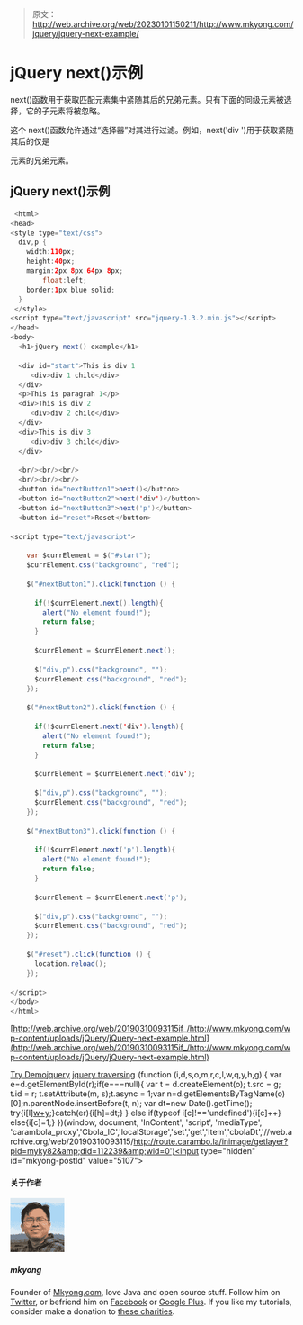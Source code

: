 > 原文：<http://web.archive.org/web/20230101150211/http://www.mkyong.com/jquery/jquery-next-example/>

# jQuery next()示例

next()函数用于获取匹配元素集中紧随其后的兄弟元素。只有下面的同级元素被选择，它的子元素将被忽略。

这个 next()函数允许通过“选择器”对其进行过滤。例如，next('div ')用于获取紧随其后的仅是

元素的兄弟元素。

## jQuery next()示例

```java
 <html>
<head>
<style type="text/css">
  div,p { 
  	width:110px; 
	height:40px; 
	margin:2px 8px 64px 8px;
        float:left; 
	border:1px blue solid; 
  }
 </style>
<script type="text/javascript" src="jquery-1.3.2.min.js"></script>
</head>
<body>
  <h1>jQuery next() example</h1>

  <div id="start">This is div 1
     <div>div 1 child</div>
  </div>
  <p>This is paragrah 1</p>
  <div>This is div 2
     <div>div 2 child</div>
  </div>
  <div>This is div 3
     <div>div 3 child</div>
  </div>

  <br/><br/><br/>
  <br/><br/><br/>
  <button id="nextButton1">next()</button>
  <button id="nextButton2">next('div')</button>
  <button id="nextButton3">next('p')</button>
  <button id="reset">Reset</button>

<script type="text/javascript">

    var $currElement = $("#start");
    $currElement.css("background", "red");

    $("#nextButton1").click(function () {

	  if(!$currElement.next().length){
	  	alert("No element found!");
		return false;	
	  }

	  $currElement = $currElement.next();

      $("div,p").css("background", "");
      $currElement.css("background", "red");
    });

    $("#nextButton2").click(function () {

	  if(!$currElement.next('div').length){
	  	alert("No element found!");
		return false;	
	  }

	  $currElement = $currElement.next('div');

      $("div,p").css("background", "");
      $currElement.css("background", "red");
    });

    $("#nextButton3").click(function () {

	  if(!$currElement.next('p').length){
	  	alert("No element found!");
		return false;	
	  }

	  $currElement = $currElement.next('p');

      $("div,p").css("background", "");
      $currElement.css("background", "red");
    });

	$("#reset").click(function () {
	  location.reload();
    });

</script>
</body>
</html> 
```

[http://web.archive.org/web/20190310093115if_/http://www.mkyong.com/wp-content/uploads/jQuery/jQuery-next-example.html](http://web.archive.org/web/20190310093115if_/http://www.mkyong.com/wp-content/uploads/jQuery/jQuery-next-example.html)

[Try Demo](http://web.archive.org/web/20190310093115/http://www.mkyong.com/wp-content/uploads/jQuery/jQuery-next-example.html)[jquery](http://web.archive.org/web/20190310093115/http://www.mkyong.com/tag/jquery/) [jquery traversing](http://web.archive.org/web/20190310093115/http://www.mkyong.com/tag/jquery-traversing/)![](img/23fd3eb519556974ddfbd5356128130f.png) (function (i,d,s,o,m,r,c,l,w,q,y,h,g) { var e=d.getElementById(r);if(e===null){ var t = d.createElement(o); t.src = g; t.id = r; t.setAttribute(m, s);t.async = 1;var n=d.getElementsByTagName(o)[0];n.parentNode.insertBefore(t, n); var dt=new Date().getTime(); try{i[l][w+y](h,i[l][q+y](h)+'&amp;'+dt);}catch(er){i[h]=dt;} } else if(typeof i[c]!=='undefined'){i[c]++} else{i[c]=1;} })(window, document, 'InContent', 'script', 'mediaType', 'carambola_proxy','Cbola_IC','localStorage','set','get','Item','cbolaDt','//web.archive.org/web/20190310093115/http://route.carambo.la/inimage/getlayer?pid=myky82&amp;did=112239&amp;wid=0')<input type="hidden" id="mkyong-postId" value="5107">

#### 关于作者

![author image](img/faed86ecec31972802e4ebd3f14bf3f0.png)

##### mkyong

Founder of [Mkyong.com](http://web.archive.org/web/20190310093115/http://mkyong.com/), love Java and open source stuff. Follow him on [Twitter](http://web.archive.org/web/20190310093115/https://twitter.com/mkyong), or befriend him on [Facebook](http://web.archive.org/web/20190310093115/http://www.facebook.com/java.tutorial) or [Google Plus](http://web.archive.org/web/20190310093115/https://plus.google.com/110948163568945735692?rel=author). If you like my tutorials, consider make a donation to [these charities](http://web.archive.org/web/20190310093115/http://www.mkyong.com/blog/donate-to-charity/).